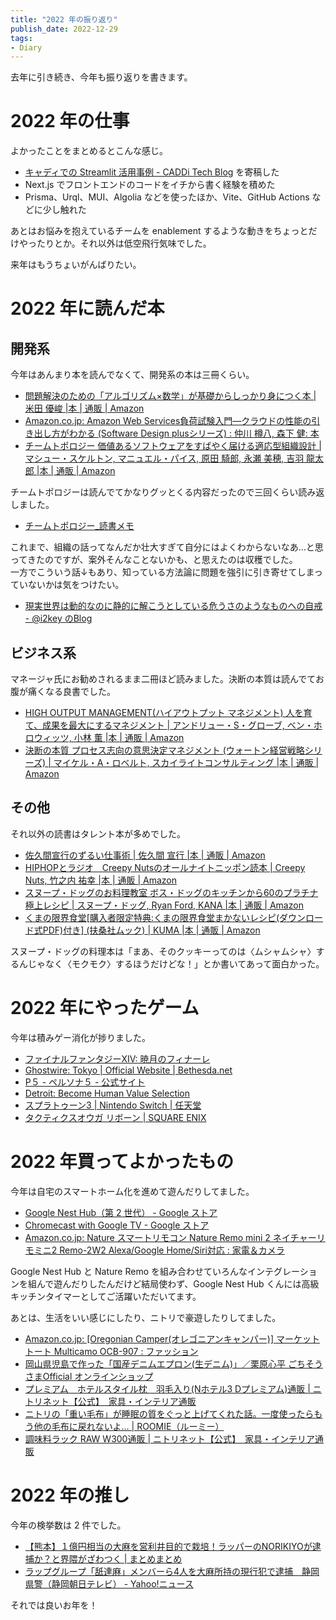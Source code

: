 ```yaml
---
title: "2022 年の振り返り"
publish_date: 2022-12-29
tags:
- Diary
---
```


去年に引き続き、今年も振り返りを書きます。

# 2022 年の仕事

よかったことをまとめるとこんな感じ。

- [キャディでの Streamlit 活用事例 - CADDi Tech Blog](https://caddi.tech/archives/3327)
  を寄稿した
- Next.js でフロントエンドのコードをイチから書く経験を積めた
- Prisma、Urql、MUI、Algolia などを使ったほか、Vite、GitHub Actions などに少し触れた

あとはお悩みを抱えているチームを enablement するような動きをちょっとだけやったりとか。それ以外は低空飛行気味でした。

来年はもうちょいがんばりたい。

# 2022 年に読んだ本

## 開発系

今年はあんまり本を読んでなくて、開発系の本は三冊くらい。

- [問題解決のための「アルゴリズム×数学」が基礎からしっかり身につく本 | 米田 優峻 |本 | 通販 | Amazon](https://www.amazon.co.jp/dp/4297125218)
- [Amazon.co.jp: Amazon Web Services負荷試験入門―クラウドの性能の引き出し方がわかる (Software Design plusシリーズ) : 仲川 樽八, 森下 健: 本](https://www.amazon.co.jp/dp/4774192627)
- [チームトポロジー 価値あるソフトウェアをすばやく届ける適応型組織設計 | マシュー・スケルトン, マニュエル・パイス, 原田 騎郎, 永瀬 美穂, 吉羽 龍太郎 |本 | 通販 | Amazon](https://www.amazon.co.jp/dp/4820729632)

チームトポロジーは読んでてかなりグッとくる内容だったので三回くらい読み返しました。

- [チームトポロジー_読書メモ](https://gist.github.com/gushernobindsme/1cc4a812645e31cd2abb01b5f17dbc28)

これまで、組織の話ってなんだか壮大すぎて自分にはよくわからないなあ…と思ってきたのですが、案外そんなことないかも、と思えたのは収穫でした。\
一方でこういう話↓もあり、知っている方法論に問題を強引に引き寄せてしまっていないかは気をつけたい。

- [現実世界は動的なのに静的に解こうとしている危うさのようなものへの自戒 - @i2key のBlog](https://i2key.hateblo.jp/entry/2022/12/23/095413)

## ビジネス系

マネージャ氏にお勧めされるまま二冊ほど読みました。決断の本質は読んでてお腹が痛くなる良書でした。

- [HIGH OUTPUT MANAGEMENT(ハイアウトプット マネジメント) 人を育て、成果を最大にするマネジメント | アンドリュー・S・グローブ, ベン・ホロウィッツ, 小林 薫 |本 | 通販 | Amazon](https://www.amazon.co.jp/dp/4822255018)
- [決断の本質 プロセス志向の意思決定マネジメント (ウォートン経営戦略シリーズ) | マイケル・A・ロベルト, スカイライトコンサルティング |本 | 通販 | Amazon](https://www.amazon.co.jp/dp/4901234943)

## その他

それ以外の読書はタレント本が多めでした。

- [佐久間宣行のずるい仕事術 | 佐久間 宣行 |本 | 通販 | Amazon](https://www.amazon.co.jp/dp/447811479X)
- [HIPHOPとラジオ　Creepy Nutsのオールナイトニッポン読本 | Creepy Nuts, 竹之内 祐幸 |本 | 通販 | Amazon](https://www.amazon.co.jp/dp/4344040198)
- [スヌープ・ドッグのお料理教室 ボス・ドッグのキッチンから60のプラチナ極上レシピ | スヌープ・ドッグ, Ryan Ford, KANA |本 | 通販 | Amazon](https://www.amazon.co.jp/dp/4794972903)
- [くまの限界食堂[購入者限定特典:くまの限界食堂まかないレシピ(ダウンロード式PDF)付き] (扶桑社ムック) | KUMA |本 | 通販 | Amazon](https://www.amazon.co.jp/dp/4594618197)

スヌープ・ドッグの料理本は「まあ、そのクッキーってのは〈ムシャムシャ〉するんじゃなく〈モクモク〉するほうだけどな！」とか書いてあって面白かった。

# 2022 年にやったゲーム

今年は積みゲー消化が捗りました。

- [ファイナルファンタジーXIV: 暁月のフィナーレ](https://jp.finalfantasyxiv.com/endwalker/)
- [Ghostwire: Tokyo | Official Website | Bethesda.net](https://bethesda.net/ja/game/ghostwire-tokyo)
- [P５ - ペルソナ５ - 公式サイト](https://persona5.jp/)
- [Detroit: Become Human Value Selection](https://www.playstation.com/ja-jp/games/detroit-become-human/)
- [スプラトゥーン3 | Nintendo Switch | 任天堂](https://www.nintendo.co.jp/switch/av5ja/index.html)
- [タクティクスオウガ リボーン | SQUARE ENIX](https://www.jp.square-enix.com/tor/)

# 2022 年買ってよかったもの

今年は自宅のスマートホーム化を進めて遊んだりしてました。

- [Google Nest Hub（第 2 世代） - Google ストア](https://store.google.com/jp/product/nest_hub_2nd_gen?hl=ja&pli=1)
- [Chromecast with Google TV - Google ストア](https://store.google.com/jp/product/chromecast_google_tv?hl=ja)
- [Amazon.co.jp: Nature スマートリモコン Nature Remo mini 2 ネイチャーリモミニ2 Remo-2W2 Alexa/Google Home/Siri対応 : 家電＆カメラ](https://www.amazon.co.jp/dp/B08P6ZSXWZ)

Google Nest Hub と Nature Remo を組み合わせていろんなインテグレーションを組んで遊んだりしたんだけど結局使わず、Google
Nest Hub くんには高級キッチンタイマーとしてご活躍いただいてます。

あとは、生活をいい感じにしたり、ニトリで豪遊したりしてました。

- [Amazon.co.jp: [Oregonian Camper(オレゴニアンキャンパー)] マーケットトート Multicamo OCB-907 : ファッション](https://www.amazon.co.jp/dp/B0811D6NC5)
- [岡山県児島で作った「国産デニムエプロン(生デニム)」／栗原心平 ごちそうさまOfficial オンラインショップ](https://gochichan.com/collections/apron/products/sim02)
- [プレミアム　ホテルスタイル枕　羽毛入り(Nホテル3 Dプレミアム)通販 | ニトリネット【公式】　家具・インテリア通販](https://www.nitori-net.jp/ec/product/7550731s/)
- [ニトリの「重い毛布」が睡眠の質をぐっと上げてくれた話。一度使ったらもう他の毛布に戻れないよ… | ROOMIE（ルーミー）](https://www.roomie.jp/2022/01/791335/)
- [調味料ラック RAW W300通販 | ニトリネット【公式】　家具・インテリア通販](https://www.nitori-net.jp/ec/product/8910703s/)

# 2022 年の推し

今年の検挙数は 2 件でした。

- [【熊本】１億円相当の大麻を営利井目的で栽培！ラッパーのNORIKIYOが逮捕か？と界隈がざわつく | まとめまとめ](https://matomame.jp/user/yonepo665/13b735db462b31679f7e)
- [ラップグループ「舐達麻」メンバーら4人を大麻所持の現行犯で逮捕　静岡県警（静岡朝日テレビ） - Yahoo!ニュース](https://news.yahoo.co.jp/articles/085f552322e50d5ba3dad8818897cd1195c51185)

それでは良いお年を！
